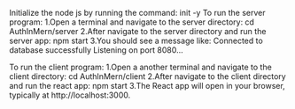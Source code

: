 Initialize the node js by running the command:
init -y
To run the server program:
1.Open a terminal and navigate to the server directory:
cd AuthInMern/server
2.After navigate to the server directory and run the server app:
npm start
3.You should see a message like:
Connected to database successfully
Listening on port 8080...


To run the client program:
1.Open a another terminal and navigate to the client directory:
cd AuthInMern/client
2.After navigate to the client directory and run the react app:
npm start
3.The React app will open in your browser, typically at http://localhost:3000.
